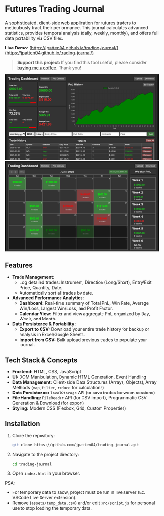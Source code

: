 # Futures Trading Journal

A sophisticated, client-side web application for futures traders to meticulously track their performance. This journal calculates advanced statistics, provides temporal analysis (daily, weekly, monthly), and offers full data portability via CSV files.

**Live Demo:** [https://jpatten04.github.io/trading-journal/](https://jpatten04.github.io/trading-journal/)

> **Support this project:** If you find this tool useful, please consider [buying me a coffee](https://buymeacoffee.com/jakepatten). Thank you!

![Futures Trading Journal Stats Screenshot](./assets/trading-journal-stats.png)
![Futures Trading Journal Calendar Screenshot](./assets/trading-journal-calendar.png)

## Features

-   **Trade Management:**
    -   Log detailed trades: Instrument, Direction (Long/Short), Entry/Exit Price, Quantity, Date.
    -   Automatically sort all trades by date.
-   **Advanced Performance Analytics:**
    -   **Dashboard:** Real-time summary of Total PnL, Win Rate, Average Win/Loss, Largest Win/Loss, and Profit Factor.
    -   **Calendar View:** Filter and view aggregate PnL organized by Day, Week, and Month.
-   **Data Persistence & Portability:**
    -   **Export to CSV:** Download your entire trade history for backup or analysis in Excel/Google Sheets.
    -   **Import from CSV:** Bulk upload previous trades to populate your journal.

## Tech Stack & Concepts

-   **Frontend:** HTML, CSS, JavaScript
-   **UI:** DOM Manipulation, Dynamic HTML Generation, Event Handling
-   **Data Management:** Client-side Data Structures (Arrays, Objects), Array Methods (`map`, `filter`, `reduce` for calculations)
-   **Data Persistence:** `localStorage` API (to save trades between sessions)
-   **File Handling:** `FileReader` API (for CSV import), Programmatic CSV Generation & Download (for export)
-   **Styling:** Modern CSS (Flexbox, Grid, Custom Properties)

## Installation

1.  Clone the repository:
    ```bash
    git clone https://github.com/jpatten04/trading-journal.git
    ```
2.  Navigate to the project directory:
    ```bash
    cd trading-journal
    ```
3.  Open `index.html` in your browser.

PSA:

-   For temporary data to show, project must be run in live server (Ex. VSCode Live Server extension).
-   Remove (`assets/temp_data.csv`) and/or edit `src/script.js` for personal use to stop loading the temporary data.
